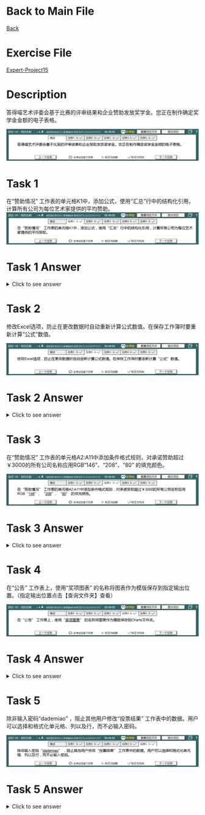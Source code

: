 # Back to Main File
[Back](../README.md)

# Exercise File
[Expert-Project15](MOS-Excel2016-Expert-Project15.xlsx)

# Description
答得喵艺术评委会基于比赛的评审结果和企业赞助发放奖学金。您正在制作确定奖学金金额的电子表格。

![Description](Task/desc.jpg)

# Task 1
在“赞助情况” 工作表的单元格K1中，添加公式，使用“汇总”行中的结构化引用，计算所有公司为每位艺术家提供的平均赞助。
![Task1](Task/Task1.jpg)

# Task 1 Answer
<details>
  <summary>Click to see answer</summary>

![Task1_Answer](Excel2016-Expert-Project15-Answer/P15-T1.gif)
</details>

# Task 2
修改Excel选项，防止在更改数据时自动重新计算公式数值。在保存工作簿时要重新计算“公式”数值。

![Task2](Task/Task2.jpg)

# Task 2 Answer
<details>
  <summary>Click to see answer</summary>

![Task2_Answer](Excel2016-Expert-Project15-Answer/P15-T2.gif)
</details>

# Task 3
在“赞助情况” 工作表的单元格A2:A11中添加条件格式规则，对承诺赞助超过￥3000的所有公司名称应用RGB“146”、“208”、“80” 的填充颜色。

![Task3](Task/Task3.jpg)

# Task 3 Answer
<details>
  <summary>Click to see answer</summary>

![Task3_Answer](Excel2016-Expert-Project15-Answer/P15-T3.gif)
</details>


# Task 4
在“公告” 工作表上，使用“奖项图表” 的名称将图表作为模版保存到指定输出位置。（指定输出位置点击【查询文件夹】查看）

![Task4](Task/Task4.jpg)

# Task 4 Answer
<details>
  <summary>Click to see answer</summary>

![Task4_Answer](Excel2016-Expert-Project15-Answer/P15-T4.gif)
</details>

# Task 5
除非输入密码“dademiao” ，阻止其他用户修改“投票结果” 工作表中的数据。用户可以选择和格式化单元格、列以及行，而不必输入密码。

![Task5](Task/Task5.jpg)

# Task 5 Answer
<details>
  <summary>Click to see answer</summary>

![Task5_Answer](Excel2016-Expert-Project15-Answer/P15-T5.gif)
</details>